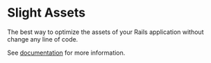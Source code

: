 # Slight Assets

The best way to optimize the assets of your Rails application without change any line of code.

See [documentation](http://kawamanza.github.com/slight_assets/) for more information.
